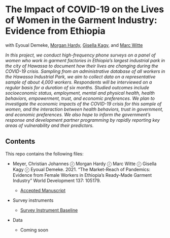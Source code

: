 # The Impact of COVID-19 on the Lives of Women in the Garment Industry: Evidence from Ethiopia

with Eyoual Demeke, [Morgan Hardy](https://sites.google.com/a/nyu.edu/morganhardy/home), [Gisella Kagy](http://pages.vassar.edu/gisellakagy/), and [Marc Witte](http://www.marcwitte.com)

*In this project, we conduct high-frequency phone surveys on a panel of women who work in garment factories in Ethiopia’s largest industrial park in the city of Hawassa to document how their lives are changing during the COVID-19 crisis. Sampling from an administrative database of all workers in the Hawassa Industrial Park, we aim to collect data on a representative sample of about 4,000 workers. Respondents will be interviewed on a regular basis for a duration of six months. Studied outcomes include socioeconomic status, employment, mental and physical health, health behaviors, empowerment, trust, and economic preferences. We plan to investigate the economic impacts of the COVID-19 crisis for this sample of women, and the interaction between health behaviors, trust in government, and economic preferences. We also hope to inform the government’s response and development partner programming by rapidly reporting key areas of vulnerability and their predictors.*




## Contents

This repo contains the following files:

- Meyer, Christian Johannes ⓡ Morgan Hardy ⓡ Marc Witte ⓡ Gisella Kagy ⓡ Eyoual Demeke. 2021. “The Market-Reach of Pandemics: Evidence from Female Workers in Ethiopia’s Ready-Made Garment Industry” World Development 137: 105179.
  - [Accepted Manuscript](https://github.com/chrjmeyer/RMGWorkersEthiopiaCOVID19/blob/master/MarketReachPandemics_AcceptedManuscript_WD.pdf)

- Survey instruments
  - [Survey Instrument Baseline](https://github.com/chrjmeyer/GarmentWorkersEthiopiaCOVID19/blob/master/survey_instruments/baselinesurvey_english_public.pdf)

- Data
  - Coming soon
